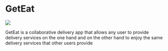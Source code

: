 # GetEat
![](images\icon.png)

GetEat is a collaborative delivery app that allows any user to provide delivery services on the one hand and on the other hand to enjoy the same delivery services that other users provide
